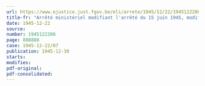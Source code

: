 ```yaml
---
url: https://www.ejustice.just.fgov.be/eli/arrete/1945/12/22/1945122208/justel
title-fr: "Arrêté ministériel modifiant l'arrêté du 15 juin 1945, modifié par les arrêtés des 22 septembre, 18 et 31 octobre 1945, portant réglementation de la distribution des combustibles (abrogé par AM 15-03-1948, art. 62)"
date: 1945-12-22
source:
number: 1945122208
page: 888888
case: 1945-12-22/07
publication: 1945-12-30
starts:
modifies:
pdf-original:
pdf-consolidated:
---
```


